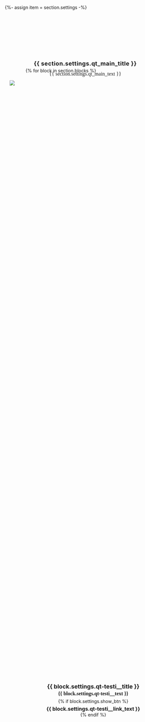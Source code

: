 {%- assign item = section.settings -%}

<style>

  .qt-testi{
    padding: 110px 0 90px;
    margin-top: -120px;
    position: relative;
    {% if section.settings.use_bg_img %}
    background: url('{{ section.settings.desktop_bg_img | img_url: "master" }}');
      background-repeat: no-repeat !important;
      background-size: 100% 100%;
      {% endif %}

      {% if section.settings.use_bg_color %}
      background: {{ section.settings.bg_color }};
      {% endif %}
      }
  .qt-testi .container{
    padding: 0 15px;
  }
  .qt-testi__inner {
    padding: {{ section.settings.section_padding }};
  }
  .qt-testi__content {
    padding: {{ section.settings.box_padding }};
    background: {{ section.settings.box_bg }};
    height: 100%;
    display: flex;
    justify-content: center;
    align-items: center;
    flex-direction: column;
    border-radius: 15px;
    text-align: center;
  }
  .qt-testi__title h2 {
    display: block;
    text-transform: none;
    font-size: 18px;
    line-height: 25px;
    font-weight: 700;
    margin: 0;
    padding: 0;
    padding-top: 5px;
    padding-bottom: 0;
    color: {{ section.settings.title_color }};
  }
  .qt-testi__text p {
    margin: 0 0 5px;
    font-size: 16px;
    line-height: 20px;
    font-weight: 700;
    text-align: center;
    color: {{ section.settings.text_color }};
    font-family: Domine,serif;
  }
  .qt-testi__btn a {
    font-size: 16px;
    line-height: unset;
    font-weight: 700!important;
    display: inline-block;
    margin: 0;
    border-radius: 5px;
    text-decoration: none;
    margin-top: 5px;
    width: {{ section.settings.btn_width }};
    background: {{ section.settings.btn_bg_color }};
    color: {{ section.settings.btn_color }};
  }
  .qt-testi__btn a:hover{
    background: {{ section.settings.hover_btn_bg_color }};
    color: {{ section.settings.hover_btn_color }};
  }
  .qt-testi__small-img span{
    display: flex;
    align-items: center;
    height: {{ section.settings.testi__small_height }};
  }
  .qt-testi__small-img svg{
    height: {{ section.settings.testi__small_height }};
  }
  .qt-testi__small-img img{
    height: {{ section.settings.testi__small_height }};
  }
  .qt-testi__main-title{
    display: flex;
    align-items: center;
    justify-content: center;
    flex-direction: column;
    width: 100%;
    padding-top: 20px !important;
    padding-bottom: 50px !important;
    text-align: center;
  }
  .qt-testi__main-title h2{
    font-weight: 700;
    letter-spacing: .03em;
    display: block;
    text-transform: none;
    text-align: center;
    font-size: 40px;
    line-height: 46px;
    margin: 0;
    padding: 0;
    color: {{ section.settings.title_color }};
  }
  .qt-testi__main-title p{
    margin: 10px 0 0 !important;
    font-size: 20px;
    line-height: 25px;
    font-family: Domine;
    color: {{ section.settings.title_color }};
  }
  .qt-testiimage__mobile {
    display: none;
  }
  .qt-testi__inner .row .col-lg-7 {
    padding-left: 50px;
  }
  .qt-testi__inner .row {
    margin-top: -55px;
  }
  .qt-testi__btn-mobile{
    display: none;
  }


  /*  Responsive CSS Start  */
  @media screen and (max-width: 991px) {
    .qt-testi{
      margin-top: -20px;
    }
    .qt-testi_right .row {
      display: flex;
      flex-direction: column-reverse;
    }
    .qt-testi__main-title{
      padding-bottom: 10px !important;
    }
    .qt-testi__main-title h2 {
      font-size: 18px !important;
      line-height: 25px !important;
    }
    .qt-testi__inner {
      padding: 30px 0;
    }
    .qt-testi__main-title p {
      font-size: 16px;
      line-height: 20px;
    }
    .qt-testi__btn-mobile{
      display: flex;
      align-items: center;
      justify-content: center;
      padding: 10px 0 40px;
    }
    .qt-testi__btn-mobile a{
      font-family: Montserrat;
      font-style: normal;
      font-weight: bold;
      font-size: 12px;
      line-height: 15px;
      display: flex;
      align-items: center;
      text-align: center;
      color: #FFFFFF;
      padding: 8px 10px;
      text-transform: uppercase;
      background: #65778A;
      border-radius: 6px;
    }
  }
  @media screen and (max-width: 767px) {

    .qt-testiimage__desktop {
      display: none;
    }
    .qt-testiimage__mobile {
      display: block;
    }
    .qt-testi {
      margin-top: -20px;
      padding: 40px 0 0;
      margin-bottom: 50px;
      background: url('https://cdn.shopify.com/s/files/1/0517/7232/6076/files/WffEB--background_nov3dd.png?v=1636805126') !important;
      background-repeat: no-repeat !important;
      background-size: cover !important;
      background-position: center !important;
    }
    .qt-testi__inner .row {
      margin-top: 0;
    }
    .qt-testi__inner .row .col-lg-7 {
      padding-left: 15px;
    }
    .qt-testi__title h2 {
      font-size: 12px;
      line-height: 18px;
    }
    .qt-testi__text p {
      font-size: 12px;
      line-height: 18px;
    }
    .qt-testi__btn {
      display: none;
    }
    .qt-testi__inner {
      padding: 0;
    }
  }
  /*  Responsive CSS End  */

</style>



<section id="{{section.id}}" class="section-separator">
  <div class="qt-testi">
    <div class="module-container">
      <div class="container">
        <div class="qt-testi__inner">
          <div class="qt-testi__main-title">
            <h2>{{ section.settings.qt_main_title }}</h2>
            <p>{{ section.settings.qt_main_text }}</p>
          </div>
          <div class="qt-testiimagemain">
            <div class="qt-testiimagemain__inner">
              <div class="qt-testiimage__desktop">
                <img src="{{ section.settings.desktop_image | img_url: 'master' }}" />
              </div>
              <div class="qt-testiimage__mobile">
                <img src="{{ section.settings.mobile_image | img_url: 'master' }}" />
              </div>
            </div>
          </div>
          <div class="row">
            <div class="col-lg-5"></div>
            <div class="col-lg-7">
              <div class="row">
                {% for block in section.blocks %}
                <div class="col-lg-4 col-md-4 col-4">
                  <div class="qt-testi__content">
                    <div class="qt-testi__title"><h2>{{ block.settings.qt-testi__title }}</h2></div>
                    <div class="qt-testi__text"><p>{{ block.settings.qt-testi__text }}</p></div>
                    {% if block.settings.show_btn %}
                    <div class="qt-testi__btn"><a href="{{ block.settings.qt-testi__link }}">{{ block.settings.qt-testi__link_text }}</a></div>
                    {% endif %}
                  </div>
                </div>
                {% endfor %}
              </div>
            </div>
          </div>

          <div class="qt-testi__btn-mobile">
            <a href="{{ section.settings.btn_url }}">{{ section.settings.btn_text }}</a>
          </div>

        </div>
      </div>
    </div>
  </div>
</section>

{% schema %}
{
    "name": "HP Testi Section",
    "settings": [
        {
            "type": "header",
            "content": "style"
        },
        {
            "type": "color",
            "id": "bg_color",
            "label": "Background Color",
            "default": "#fff"
        },
        {
            "type": "color",
            "id": "title_color",
            "label": "Title Color",
            "default": "#3d79b8"
        },
        {
            "type": "color",
            "id": "text_color",
            "label": "Text Color",
            "default": "#3d79b8"
        },
        {
            "type": "color",
            "id": "btn_bg_color",
            "label": "Button Background Color",
            "default": "#ffe64b"
        },
        {
            "type": "color",
            "id": "btn_color",
            "label": "Button Text Color",
            "default": "#3d79b8"
        },
        {
            "type": "color",
            "id": "hover_btn_bg_color",
            "label": "Hover Button Background Color",
            "default": "#3d79b8"
        },
        {
            "type": "color",
            "id": "hover_btn_color",
            "label": "Hover Button Text Color",
            "default": "#fff"
        },
        {
            "type": "color",
            "id": "box_bg",
            "label": "Box background color",
            "default": "#e6f5ff"
        },
        {
            "type": "text",
            "id": "section_padding",
            "label":"Section Padding",
            "default":"40px 0",
            "info":"top right bottom left"
        },
        {
            "type": "text",
            "id": "box_padding",
            "label": "Content Box Padding",
            "info":"top right bottom left",
            "default": "10px 0"
        },
        {
            "type": "text",
            "id": "btn_width",
            "label": "Button Width",
            "info":"Please add with in PX"
        },
        {
            "type": "checkbox",
            "id": "use_bg_img",
            "label":"Use Background Image"
        },
        {
            "type": "checkbox",
            "id": "use_bg_color",
            "label":"Use Background Color",
            "default": true
        },
        {
            "type": "image_picker",
            "id":"desktop_bg_img",
            "label":"Background Image Desktop"
        },
        {
            "type": "image_picker",
            "id":"mobile_bg_img",
            "label":"Background Image Mobile"
        },
        {
            "type":"text",
            "id":"qt_main_title",
            "label":"Section Title"
        },
		{
            "type":"text",
            "id":"qt_main_text",
            "label":"Section Text"
        },
		{
            "type": "header",
            "content": "Content Background Image"
        },
		{
            "type": "image_picker",
            "id":"desktop_image",
            "label":"Content Image Desktop"
        },
        {
            "type": "image_picker",
            "id":"mobile_image",
            "label":"Content Image Mobile"
        },
        {
            "type": "text",
            "id":"btn_text",
            "label":"Button Text"
        },
        {
            "type": "url",
            "id":"btn_url",
            "label":"Button URL"
        }
		
    ],
    "blocks": [
        {
            "type": "Imagewithtext",
            "name": "Image with Text",
            "settings": [
                {
                    "type": "text",
                    "id": "qt-testi__title",
                    "label": "Title"
                },
                {
                    "type": "textarea",
                    "id": "qt-testi__text",
                    "label": "Text"
                },
                {
                    "type": "checkbox",
                    "id": "show_btn",
                    "label": "Show Button",
                    "default": false
                },
                {
                    "type": "text",
                    "id": "qt-testi__link_text",
                    "label": "Button Text"
                },
                {
                    "type": "url",
                    "id": "qt-testi__link",
                    "label": "Button Link"
                }
            ]
        }
    ],
    "presets": [
        {
            "name": "HP Testi Section",
            "category": "HP"
        }
    ]
}
{% endschema %}

{% stylesheet %}
{% endstylesheet %}

{% javascript %}
{% endjavascript %}



						HTML:- https://prnt.sc/22f5bad


						How To Include CSS And Js In HTMl:-
						
						<!-- Main CSS file -->
						<link href="assets/css/style.css" media="screen" rel="stylesheet">

						<!-- Main js file -->
   						<script src="assets/js/script.js"></script>		



		
							

						How To Include CSS And Js In Shopify:-
						
						{{ 'theme.css' | asset_url | stylesheet_tag }}

						{{ 'slick.js'  | asset_url | script_tag }}








						Wordpress:-

						How to Download Wordpress Blank Theme:-
						https://underscores.me/




						How to include CSS and JS in Wordpress:-

						In Function.php

						// CSS
						wp_enqueue_style( 'new-style-css', get_template_directory_uri() . '/assets/css/style.css', array());

						// JS
						wp_enqueue_script( 'script', get_template_directory_uri() . '/assets/js/scripts.js', array(), _S_VERSION, true );

						



						Shortcode Print:-
						<?php echo do_shortcode('[name_of_shortcode]'); ?>


						Repeater:-
						
			   <div class="cat-list">
                               <div class="cat-list-main">
                                   <ul>
                                       <?php
						if( have_rows('cat-list','option') )
						{
							while ( have_rows('cat-list','option') ){
								the_row(); ?>
									<li>
										<a href="<?php the_sub_field('cat_link','option')?>"><?php the_sub_field('cat_text','option')?></a>
									</li>
								<?php
							}				
						}
					?>
                                   </ul>
                               </div>
                           </div>







		
How To Create Tamplate In Wordpress:

https://prnt.sc/wkuubt

<?php
/**
 * Template Name: Home-template
 *
 * This is the most generic template file in a WordPress theme
 * and one of the two required files for a theme (the other being style.css).
 * It is used to display a page when nothing more specific matches a query.
 * E.g., it puts together the home page when no home.php file exists.
 *
 * @link https://developer.wordpress.org/themes/basics/template-hierarchy/
 *
 * @package Blank-Wordpress-theme
 */

get_header();
?>

	<main id="primary" class="site-main">
		<h1>hello dear</h1>
	</main><!-- #main -->

<?php
get_footer();
